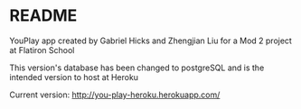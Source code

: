 # README
YouPlay app created by Gabriel Hicks and Zhengjian Liu for a Mod 2 project at Flatiron School

This version's database has been changed to postgreSQL and is the intended version to host at Heroku

Current version:
http://you-play-heroku.herokuapp.com/
